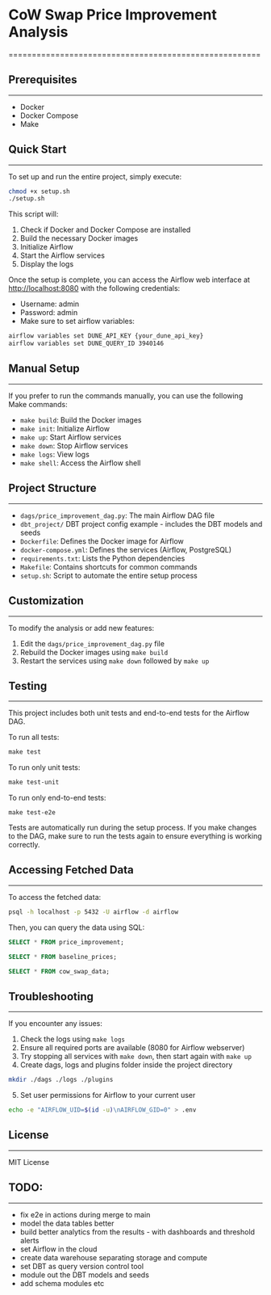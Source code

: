 # CoW Swap Price Improvement Analysis
======================================================

## Prerequisites
---------------

* Docker
* Docker Compose
* Make

## Quick Start
-------------

To set up and run the entire project, simply execute:
```sh
chmod +x setup.sh
./setup.sh
```
This script will:

1. Check if Docker and Docker Compose are installed
2. Build the necessary Docker images
3. Initialize Airflow
4. Start the Airflow services
5. Display the logs

Once the setup is complete, you can access the Airflow web interface at [http://localhost:8080](http://localhost:8080) with the following credentials:

* Username: admin
* Password: admin
* Make sure to set airflow variables:
```sh
airflow variables set DUNE_API_KEY {your_dune_api_key}
airflow variables set DUNE_QUERY_ID 3940146
```

## Manual Setup
-------------

If you prefer to run the commands manually, you can use the following Make commands:

* `make build`: Build the Docker images
* `make init`: Initialize Airflow
* `make up`: Start Airflow services
* `make down`: Stop Airflow services
* `make logs`: View logs
* `make shell`: Access the Airflow shell

## Project Structure
-----------------

* `dags/price_improvement_dag.py`: The main Airflow DAG file
* `dbt_project/` DBT project config example - includes the DBT models and seeds
* `Dockerfile`: Defines the Docker image for Airflow
* `docker-compose.yml`: Defines the services (Airflow, PostgreSQL)
* `requirements.txt`: Lists the Python dependencies
* `Makefile`: Contains shortcuts for common commands
* `setup.sh`: Script to automate the entire setup process

## Customization
-------------

To modify the analysis or add new features:

1. Edit the `dags/price_improvement_dag.py` file
2. Rebuild the Docker images using `make build`
3. Restart the services using `make down` followed by `make up`

## Testing
------

This project includes both unit tests and end-to-end tests for the Airflow DAG.

To run all tests:
```Makefile
make test
```
To run only unit tests:
```Makefile
make test-unit
```
To run only end-to-end tests:
```
make test-e2e
```

Tests are automatically run during the setup process. If you make changes to the DAG, make sure to run the tests again to ensure everything is working correctly.

## Accessing Fetched Data
---------------------

To access the fetched data:
```sh
psql -h localhost -p 5432 -U airflow -d airflow
```
Then, you can query the data using SQL:
```sql
SELECT * FROM price_improvement;
```
```sql
SELECT * FROM baseline_prices;
```
```sql
SELECT * FROM cow_swap_data;
```

## Troubleshooting
-----------------

If you encounter any issues:

1. Check the logs using `make logs`
2. Ensure all required ports are available (8080 for Airflow webserver)
3. Try stopping all services with `make down`, then start again with `make up`
4. Create dags, logs and plugins folder inside the project directory
```bash
mkdir ./dags ./logs ./plugins
```
5. Set user permissions for Airflow to your current user
```bash
echo -e "AIRFLOW_UID=$(id -u)\nAIRFLOW_GID=0" > .env
```

## License
-------

MIT License

## TODO:
------

* fix e2e in actions during merge to main
* model the data tables better
* build better analytics from the results - with dashboards and threshold alerts
* set Airflow in the cloud
* create data warehouse separating storage and compute
* set DBT as query version control tool
* module out the DBT models and seeds
* add schema modules etc